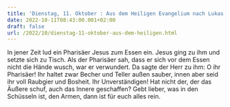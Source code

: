 ```yaml
---
title: 'Dienstag, 11. Oktober : Aus dem Heiligen Evangelium nach Lukas - Lk 11,37-41.'
date: 2022-10-11T08:43:00.001+02:00
draft: false
url: /2022/10/dienstag-11-oktober-aus-dem-heiligen.html
---
```


In jener Zeit lud ein Pharisäer Jesus zum Essen ein. Jesus ging zu ihm und setzte sich zu Tisch. Als der Pharisäer sah, dass er sich vor dem Essen nicht die Hände wusch, war er verwundert. Da sagte der Herr zu ihm: O ihr Pharisäer! Ihr haltet zwar Becher und Teller außen sauber, innen aber seid ihr voll Raubgier und Bosheit. Ihr Unverständigen! Hat nicht der, der das Äußere schuf, auch das Innere geschaffen? Gebt lieber, was in den Schüsseln ist, den Armen, dann ist für euch alles rein.